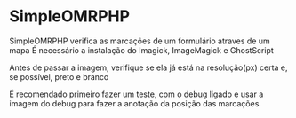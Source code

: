 # SimpleOMRPHP

  SimpleOMRPHP verifica as marcações de um formulário atraves de um mapa
  É necessário a instalação do Imagick, ImageMagick e GhostScript
 
  Antes de passar a imagem, verifique se ela já está na resolução(px) certa e, se possível, preto e branco
 
  É recomendado primeiro fazer um teste, com o debug ligado e usar a imagem do debug para fazer a anotação da posição das marcações
